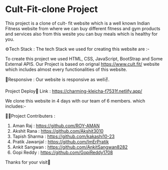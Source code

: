 # Cult-Fit-clone Project
This project is a clone of cult- fit  website which is a well known Indian Fitness website from where we can buy different fitness and gym products and services also from this wesite you can buy meals which is healthy for you.

⚙️Tech Stack : The tech Stack we used for creating this website are :-

To create this project we used HTML, CSS, JavaScript, BootStrap and Some External APIS.
Our Project is based on orignal https://www.cult.fit/ website which includes almost every functionalities of this website.

📲Responsive : Our website is responsive as well✌️.

Project Deploy🔗 Link : https://charming-kleicha-f7531f.netlify.app/



 We clone this website in 4 days with our team of 6 members. which includes:-

🧑‍💻Project Contributers : 
1. Aman Raj : https://github.com/ROY-AMAN
2. Akshit Rana : https://github.com/Akshit3010
3. Tapish Sharma : https://github.com/kakashi10-23
4. Pratik Jawanjal : https://github.com/ImErPratik
5. Ankit Sangwan : https://github.com/AnkitSangwan8282
6. Gopi Reddy : https://github.com/GopiReddy1708
  
 
 Thanks for your visit🤝

